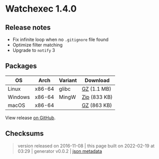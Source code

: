# Watchexec 1.4.0

## Release notes

<ul>
<li>Fix infinite loop when no <code>.gitignore</code> file found</li>
<li>Optimize filter matching</li>
<li>Upgrade to <code>notify</code> 3</li>
</ul>

## Packages

<table class="downloads">
<thead>
<tr>
<th>OS</th>
<th>Arch</th>
<th>Variant</th>
<th>Download</th>

</tr>
</thead>
<tbody>
<tr>
						<td rowspan="1">Linux</td>
						
<td rowspan="1">x86-64</td>
            
						
<td rowspan="1">glibc</td>
            
<td><a class="download" href="https://github.com/watchexec/watchexec/releases/download/1.4.0/watchexec-1.4.0-x86_64-unknown-linux-gnu.tar.gz">GZ</a> (1.1 MB)</td>
						
</tr>
					
<tr>
						<td rowspan="1">Windows</td>
						
<td rowspan="1">x86-64</td>
            
						
<td rowspan="1">MingW</td>
            
<td><a class="download" href="https://github.com/watchexec/watchexec/releases/download/1.4.0/watchexec-1.4.0-x86_64-pc-windows-gnu.zip">Zip</a> (833 KB)</td>
						
</tr>
					
<tr>
						<td rowspan="1">macOS</td>
						
<td rowspan="1">x86-64</td>
            
						
<td rowspan="1"></td>
            
<td><a class="download" href="https://github.com/watchexec/watchexec/releases/download/1.4.0/watchexec-1.4.0-x86_64-apple-darwin.tar.gz">GZ</a> (863 KB)</td>
						
</tr>
					</tbody>
</table>


View release [on GitHub](https://github.com/watchexec/watchexec/releases/1.4.0).

## Checksums





>	 version released on 2016-11-08
>	|
>	this page built on 2022-02-19 at 03:29
>	| generator v0.0.2
>	| [json metadata](meta.json)


